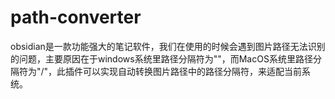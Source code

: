 # path-converter

obsidian是一款功能强大的笔记软件，我们在使用的时候会遇到图片路径无法识别的问题，主要原因在于windows系统里路径分隔符为"\"，而MacOS系统里路径分隔符为"/"，此插件可以实现自动转换图片路径中的路径分隔符，来适配当前系统。
